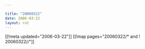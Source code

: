 ```yaml
---

title: "20060322"
date: 2006-03-22
layout: rut
---
```


[[!meta updated="2006-03-22"]]
[[!map pages="20060322/* and ! 20060322/*/*"]]
